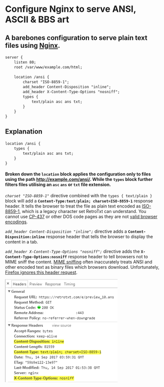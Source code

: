 # Configure Nginx to serve ANSI, ASCII & BBS art

## A barebones configuration to serve plain text files using [Nginx](https://www.nginx.com).

```nginx
server {
    listen 80;
    root /var/www/example.com/html;

    location /ansi {
        charset "ISO-8859-1";
        add_header Content-Disposition "inline";
        add_header X-Content-Type-Options "nosniff";
        types {
            text/plain asc ans txt;
        }
    }
}
```

## Explanation

```nginx
location /ansi {
    types {
        text/plain asc ans txt;
    }
}
```

#### Broken down the `location` block applies the configuration only to files using the path http://example.com/ansi/. While the `types` block further filters files utilising an `asc` `ans` or `txt` file extension.

_`charset "ISO-8859-1"`_ directive combined with the `types { text/plain }` block will add a **`Content-Type:text/plain; charset=ISO-8859-1`** response header. It tells the browser to treat the file as plain text encoded as [ISO-8859-1](https://en.wikipedia.org/wiki/ISO/IEC_8859-1), which is a legacy character set RetroTxt can understand. You cannot use [CP-437](https://en.wikipedia.org/wiki/Code_page_437) or other DOS code pages as they are not [valid browser encodings](https://encoding.spec.whatwg.org/#legacy-single-byte-encodings).

_`add_header Content-Disposition "inline";`_ directive adds a **`Content-Disposition:inline`** response header that tells the browser to display the content in a tab.

_`add_header X-Content-Type-Options "nosniff";`_ directive adds the **`X-Content-Type-Options:nosniff`** response header to tell browsers not to MIME sniff the content. [MIME sniffing](https://en.wikipedia.org/wiki/Content_sniffing) often inaccurately treats ANSI and other encoded text as binary files which browsers download. Unfortunately, [Firefox ignores this header request](https://developer.mozilla.org/en-US/docs/Web/HTTP/Headers/X-Content-Type-Options).

![Chrome network console headers result](assets/nginx_network_console.png)
